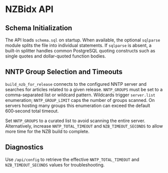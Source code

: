 # NZBidx API

## Schema Initialization

The API loads `schema.sql` on startup. When available, the optional
`sqlparse` module splits the file into individual statements. If `sqlparse`
is absent, a built-in splitter handles common PostgreSQL quoting constructs
such as single quotes and dollar-quoted function bodies.

## NNTP Group Selection and Timeouts

`build_nzb_for_release` connects to the configured NNTP server and searches for
articles related to a given release. `NNTP_GROUPS` must be set to a
comma-separated list or wildcard pattern. Wildcards trigger `server.list`
enumeration; `NNTP_GROUP_LIMIT` caps the number of groups scanned. On servers
hosting many groups this enumeration can exceed the default 600‑second total
timeout.

Set `NNTP_GROUPS` to a curated list to avoid scanning the entire server.
Alternatively, increase `NNTP_TOTAL_TIMEOUT` and `NZB_TIMEOUT_SECONDS` to allow
more time for the NZB build to complete.

## Diagnostics

Use `/api/config` to retrieve the effective `NNTP_TOTAL_TIMEOUT` and
`NZB_TIMEOUT_SECONDS` values for troubleshooting.


